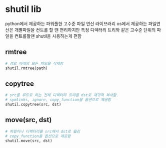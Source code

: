 # shutil lib
python에서 제공하는 파워풀한 고수준 파일 연산 라이브러리
os에서 제공하는 파일연산은 개별파일을 컨트롤 할 땐 편리하지만 특정 디렉터리 트리와 같은 고수준 단위의 파일을 컨트롤할땐 shutil을 사용하는게 편함
## rmtree
```python
# 경로 아래의 모든 파일을 삭제함
shutil.rmtree(path)
```
## copytree
```python
# src를 루트로 하는 전체 디렉터리 트리를 dst로 재귀적 복사함.
# symlinks, ignore, copy_function을 옵션으로 제공함
shutil.copytree(src, dst)
```

## move(src, dst)
```python
# 파일이나 디렉터리를 src에서 dst로 옯김
# copy_function을 옵션으로 제공함
shutil.move(src, dst)
```